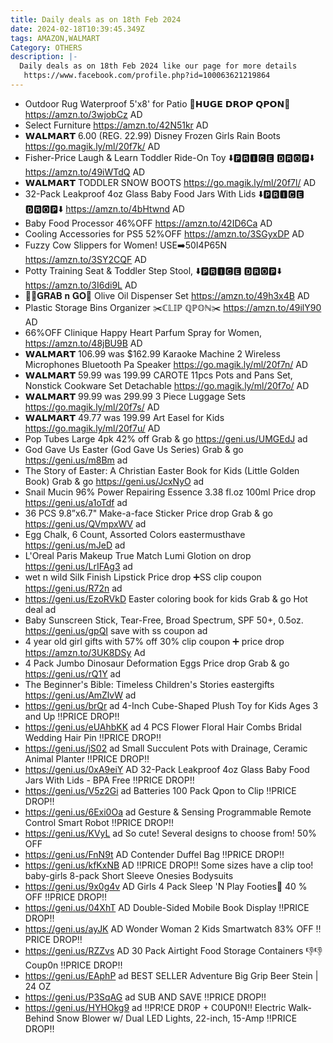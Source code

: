 ```yaml
---
title: Daily deals as on 18th Feb 2024
date: 2024-02-18T10:39:45.349Z
tags: AMAZON,WALMART
Category: OTHERS
description: |-
  Daily deals as on 18th Feb 2024 like our page for more details
   https://www.facebook.com/profile.php?id=100063621219864
---
```

* Outdoor Rug Waterproof 5'x8' for Patio
  💸𝗛𝗨𝗚𝗘 𝗗𝗥𝗢𝗣 𝗤𝗣𝗢𝗡💸
  https://amzn.to/3wjobCz
  AD
* Select Furniture 
  https://amzn.to/42N51kr
  AD
* 𝗪𝗔𝗟𝗠𝗔𝗥𝗧
  6.00 (REG. 22.99)
  Disney Frozen Girls Rain Boots
  https://go.magik.ly/ml/20f7k/
  AD
* Fisher-Price Laugh & Learn Toddler Ride-On Toy
  ⬇️🅿🆁🅸🅲🅴 🅳🆁🅾🅿⬇️
  https://amzn.to/49iWTdQ
  AD
* 𝗪𝗔𝗟𝗠𝗔𝗥𝗧 
  TODDLER SNOW BOOTS 
  https://go.magik.ly/ml/20f7l/
  AD
* 32-Pack Leakproof 4oz Glass Baby Food Jars With Lids
  ⬇️🅿🆁🅸🅲🅴 🅳🆁🅾🅿⬇️
  https://amzn.to/4bHtwnd
  AD
* Baby Food Processor
  46%OFF 
  https://amzn.to/42ID6Ca
  AD
* Cooling Accessories for PS5
  52%OFF
  https://amzn.to/3SGyxDP
  AD
* Fuzzy Cow Slippers for Women! 
  USE➡️50I4P65N
  https://amzn.to/3SY2CQF
  AD
* Potty Training Seat & Toddler Step Stool,
  ⬇️🅿🆁🅸🅲🅴 🅳🆁🅾🅿⬇️
  https://amzn.to/3I6di9L
  AD
* 🏃‍♀️𝐆𝐑𝐀𝐁 𝐧 𝐆𝐎🏃
  Olive Oil Dispenser Set
  https://amzn.to/49h3x4B
  AD
* Plastic Storage Bins Organizer 
  ✂️ℂ𝕃𝕀ℙ ℚℙ𝕆ℕ✂️
  https://amzn.to/49ilY90
  AD
* 66%OFF
  Clinique Happy Heart Parfum Spray for Women, 
  https://amzn.to/48jBU9B
  AD
* 𝗪𝗔𝗟𝗠𝗔𝗥𝗧 
  106.99 was $162.99
   Karaoke Machine 2 Wireless Microphones Bluetooth Pa Speaker 
  https://go.magik.ly/ml/20f7n/
  AD
* 𝗪𝗔𝗟𝗠𝗔𝗥𝗧 
  59.99 was 199.99
  CAROTE 11pcs Pots and Pans Set, Nonstick Cookware Set Detachable
  https://go.magik.ly/ml/20f7o/
  AD
* 𝗪𝗔𝗟𝗠𝗔𝗥𝗧 
  99.99 was 299.99
  3 Piece Luggage Sets
  https://go.magik.ly/ml/20f7s/
  AD
* 𝗪𝗔𝗟𝗠𝗔𝗥𝗧 
  49.77 was 199.99
  Art Easel for Kids
  https://go.magik.ly/ml/20f7u/
  AD
* Pop Tubes Large 4pk 
  42% off Grab & go 
  https://geni.us/UMGEdJ 
  ad 
* God Gave Us Easter (God Gave Us Series) 
  Grab & go 
  https://geni.us/m8Bm 
  ad
* The Story of Easter: A Christian Easter Book for Kids (Little Golden Book) 
  Grab & go 
  https://geni.us/JcxNyO 
  ad
* Snail Mucin 96% Power Repairing Essence 3.38 fl.oz 100ml
  Price drop 
  https://geni.us/a1oTdf 
  ad
* 36 PCS 9.8”x6.7" Make-a-face Sticker 
  Price drop 
  Grab & go 
  https://geni.us/QVmpxWV 
    ad
* Egg Chalk, 6 Count, Assorted Colors 
  eastermusthave 
  https://geni.us/mJeD 
  ad
* L'Oreal Paris Makeup True Match Lumi Glotion on drop 
  https://geni.us/LrIFAg3 
  ad
* wet n wild Silk Finish Lipstick 
  Price drop ➕SS clip coupon
  https://geni.us/R72n 
  ad
* https://geni.us/EzoRVkD
  Easter coloring book for kids
  Grab & go
   Hot deal 
  ad
* Baby Sunscreen Stick, Tear-Free, Broad Spectrum, SPF 50+, 0.5oz. 
  https://geni.us/gpQI 
  save with ss coupon
  ad
* 4 year old girl gifts with 57% off 
  30% clip coupon ➕ price drop 
  https://amzn.to/3UK8DSy Ad
* 4 Pack Jumbo Dinosaur Deformation Eggs
  Price drop 
  Grab & go 
  https://geni.us/rQ1Y 
  ad
* The Beginner's Bible: Timeless Children's Stories 
  eastergifts 
  https://geni.us/AmZlvW 
  ad
* https://geni.us/brQr   ad
  4-Inch Cube-Shaped Plush Toy for Kids Ages 3 and Up
  ‼PRICE DROP‼
* https://geni.us/eUAhbKK   ad
  4 PCS Flower Floral Hair Combs Bridal Wedding Hair Pin
  ‼PRICE DROP‼
* https://geni.us/jS02   ad
  Small Succulent Pots with Drainage, Ceramic Animal Planter
  ‼PRICE DROP‼
* https://geni.us/0xA9eiY  AD
  32-Pack Leakproof 4oz Glass Baby Food Jars With Lids - BPA Free
  ‼PRICE DROP‼
* https://geni.us/V5z2Gi   ad
  Batteries 100 Pack
  Qpon to Clip 
  ‼PRICE DROP‼
* https://geni.us/6Exi0Oa   ad
  Gesture & Sensing Programmable Remote Control Smart Robot 
  ‼PRICE DROP‼
* https://geni.us/KVyL   ad
  So cute! Several designs to choose from! 
  50% OFF
* https://geni.us/FnN9t   AD
  Contender Duffel Bag 
  ‼PRICE DROP‼
* https://geni.us/kfKxNB   AD
  ‼PRICE DROP‼ Some sizes have a clip too!
  baby-girls 8-pack Short Sleeve Onesies Bodysuits
* https://geni.us/9x0g4v    AD
  Girls 4 Pack Sleep 'N Play Footies🩷
  40 % OFF 
  ‼PRICE DROP‼
* https://geni.us/04XhT   AD
  Double-Sided Mobile Book Display
  ‼PRICE DROP‼
* https://geni.us/ayJK   AD
  Wonder Woman 2 Kids Smartwatch 
  83% OFF
  ‼PRICE DROP‼
* https://geni.us/RZZvs   AD
  30 Pack Airtight Food Storage Containers 
  👎👎Coup0n
  ‼PRICE DROP‼
* https://geni.us/EAphP   ad
  BEST SELLER
  Adventure Big Grip Beer Stein | 24 OZ
* https://geni.us/P3SqAG   ad
  SUB AND SAVE
  ‼PRICE DROP‼
* https://geni.us/HYHOkg9   ad
  ‼️PR!CE DR0P + C0UP0N‼️
  Electric Walk-Behind Snow Blower w/ Dual LED Lights, 22-inch, 15-Amp
  ‼PRICE DROP‼